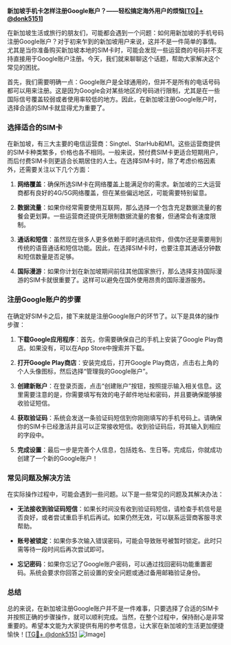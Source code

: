 **新加坡手机卡怎样注册Google账户？——轻松搞定海外用户的烦恼[[TG💪+ @donk5151](https://t.me/s/donk5151)]**

在新加坡生活或旅行的朋友们，可能都会遇到一个问题：如何用新加坡的手机号码注册Google账户？对于初来乍到的新加坡用户来说，这并不是一件简单的事情。尤其是当你准备购买新加坡本地的SIM卡时，可能会发现一些运营商的号码并不支持直接用于Google账户注册。今天，我们就来聊聊这个话题，帮助大家解决这个常见的困扰。

首先，我们需要明确一点：Google账户是全球通用的，但并不是所有的电话号码都可以用来注册。这是因为Google会对某些地区的号码进行限制，尤其是在一些国际信号覆盖较弱或者使用率较低的地方。因此，在新加坡注册Google账户时，选择合适的SIM卡就显得尤为重要了。

### **选择适合的SIM卡**

在新加坡，有三大主要的电信运营商：Singtel、StarHub和M1。这些运营商提供的SIM卡种类繁多，价格也各不相同。一般来说，预付费SIM卡更适合短期用户，而后付费SIM卡则更适合长期居住的人士。在选择SIM卡时，除了考虑价格因素外，还需要关注以下几个方面：

1. **网络覆盖**：确保所选SIM卡在网络覆盖上能满足你的需求。新加坡的三大运营商都有良好的4G/5G网络覆盖，但在某些偏远地区，可能需要特别留意。
   
2. **数据流量**：如果你经常需要使用互联网，那么选择一个包含充足数据流量的套餐会更划算。一些运营商还提供无限制数据流量的套餐，但通常会有速度限制。

3. **通话和短信**：虽然现在很多人更多依赖于即时通讯软件，但偶尔还是需要用到传统的语音通话和短信功能。因此，在选择SIM卡时，也要注意其通话分钟数和短信数量是否足够。

4. **国际漫游**：如果你计划在新加坡期间前往其他国家旅行，那么选择支持国际漫游的SIM卡就很重要了。这样可以避免在国外使用昂贵的国际漫游服务。

### **注册Google账户的步骤**

在确定好SIM卡之后，接下来就是注册Google账户的环节了。以下是具体的操作步骤：

1. **下载Google应用程序**：首先，你需要确保自己的手机上安装了Google Play商店。如果没有，可以在App Store中搜索并下载。

2. **打开Google Play商店**：安装完成后，打开Google Play商店，点击右上角的个人头像图标，然后选择“管理我的Google账户”。

3. **创建新账户**：在登录页面，点击“创建账户”按钮，按照提示输入相关信息。这里需要注意的是，你需要填写有效的电子邮件地址和密码，并且要确保能够接收验证短信。

4. **获取验证码**：系统会发送一条验证码短信到你刚刚填写的手机号码上。请确保你的SIM卡已经激活并且可以正常接收短信。收到验证码后，将其输入到相应的字段中。

5. **完成设置**：最后一步是完善个人信息，包括姓名、生日等。完成后，你就成功创建了一个新的Google账户！

### **常见问题及解决方法**

在实际操作过程中，可能会遇到一些问题。以下是一些常见的问题及其解决办法：

- **无法接收到验证码短信**：如果长时间没有收到验证码短信，请检查手机信号是否良好，或者尝试重启手机后再试。如果仍然无效，可以联系运营商客服寻求帮助。

- **账号被锁定**：如果你多次输入错误密码，可能会导致账号被暂时锁定。此时只需等待一段时间后再次尝试即可。

- **忘记密码**：如果你忘记了Google账户密码，可以通过找回密码功能重置密码。系统会要求你回答之前设置的安全问题或通过备用邮箱验证身份。

### **总结**

总的来说，在新加坡注册Google账户并不是一件难事，只要选择了合适的SIM卡并按照正确的步骤操作，就可以顺利完成。当然，在整个过程中，保持耐心是非常重要的。希望本文能为大家提供有用的参考信息，让大家在新加坡的生活更加便捷愉快！[[TG💪+ @donk5151](https://t.me/s/donk5151) ![Image](https://i.postimg.cc/rwNCRYN7/Snipaste-2025-04-30-17-27-05.png)]